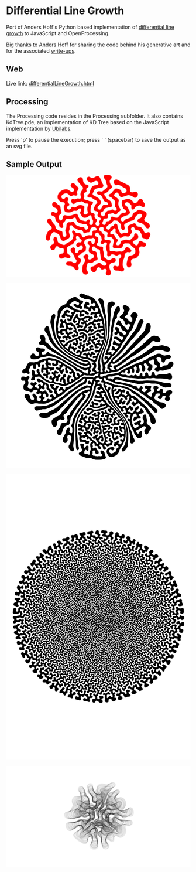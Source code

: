 # Differential Line Growth

Port of Anders Hoff's Python based implementation of [differential line growth](http://inconvergent.net/generative/differential-line/) to JavaScript and OpenProcessing.

Big thanks to Anders Hoff for sharing the code behind his generative art and for the associated [write-ups](http://inconvergent.net/generative/).

## Web
Live link: [differentialLineGrowth.html](http://hessmer.org/generative/differential-line-growth/differentialLineGrowth.html)

## Processing
The Processing code resides in the Processing subfolder. It also contains KdTree.pde, an implementation of KD Tree based on the JavaScript implementation by [Ubilabs](https://github.com/ubilabs/kd-tree-javascript).

Press 'p' to pause the execution; press ' ' (spacebar) to save the output as an svg file.  

## Sample Output

![dlg1](/images/dlg1.png)

![dlg2](/images/dlg2.png)

![dlg3](/images/dlg3.png)

![dlg4](/images/dlg4.png)
